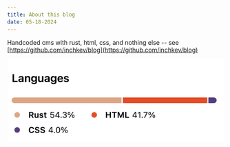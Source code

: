 ```yaml
---
title: About this blog
date: 05-18-2024
---
```


Handcoded cms with rust, html, css, and nothing else -- see [https://github.com/inchkev/blog](https://github.com/inchkev/blog)

![image](image.png)
